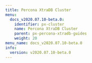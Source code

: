 ```yaml
---
title: Percona XtraDB Cluster
menu:
  docs_v2020.07.10-beta.0:
    identifier: px-cluster
    name: Percona XtraDB Cluster
    parent: px-percona-xtradb-guides
    weight: 20
menu_name: docs_v2020.07.10-beta.0
info:
  version: v2020.07.10-beta.0
---
```


